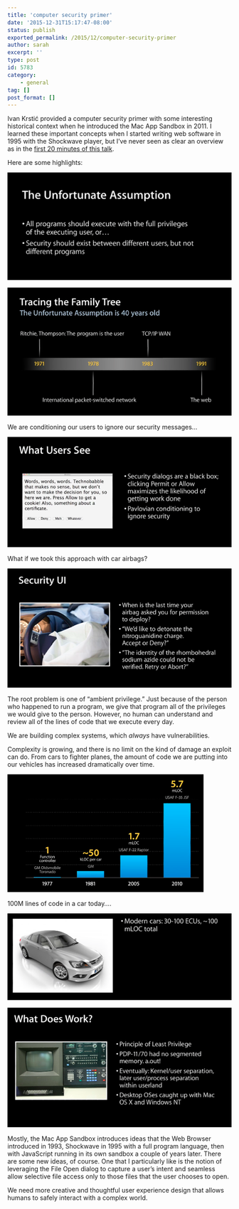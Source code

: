 ```yaml
---
title: 'computer security primer'
date: '2015-12-31T15:17:47-08:00'
status: publish
exported_permalink: /2015/12/computer-security-primer
author: sarah
excerpt: ''
type: post
id: 5783
category:
    - general
tag: []
post_format: []
---
```

Ivan Krstić provided a computer security primer with some interesting historical context when he introduced the Mac App Sandbox in 2011. I learned these important concepts when I started writing web software in 1995 with the Shockwave player, but I’ve never seen as clear an overview as in the [first 20 minutes of this talk](https://developer.apple.com/videos/play/wwdc2011-203/).

Here are some highlights:

[![unfortunate-assumption](../../../uploads/2015/12/unfortunate-assumption.png)](https://www.ultrasaurus.com/wp-content/uploads/2015/12/unfortunate-assumption.png)

[![history-of-assumptions](../../../uploads/2015/12/history-of-assumptions.png)](https://www.ultrasaurus.com/wp-content/uploads/2015/12/history-of-assumptions.png)

We are conditioning our users to ignore our security messages…

[![if-you-are-explaining-you-are-losing](../../../uploads/2015/12/if-you-are-explaining-you-are-losing.png)](https://www.ultrasaurus.com/wp-content/uploads/2015/12/if-you-are-explaining-you-are-losing.png)

What if we took this approach with car airbags?

[![security-ui-airbag-analogy](../../../uploads/2015/12/security-ui-airbag-analogy.png)](https://www.ultrasaurus.com/wp-content/uploads/2015/12/security-ui-airbag-analogy.png)

The root problem is one of “ambient privilege.” Just because of the person who happened to run a program, we give that program all of the privileges we would give to the person. However, no human can understand and review all of the lines of code that we execute every day.

We are building complex systems, which *always* have vulnerabilities.

Complexity is growing, and there is no limit on the kind of damage an exploit can do. From cars to fighter planes, the amount of code we are putting into our vehicles has increased dramatically over time.

[![vehicle-loc](../../../uploads/2015/12/vehicle-loc.png)](https://www.ultrasaurus.com/wp-content/uploads/2015/12/vehicle-loc.png)

100M lines of code in a car today….

[![car-loc](../../../uploads/2015/12/car-loc.png)](https://www.ultrasaurus.com/wp-content/uploads/2015/12/car-loc.png)

[![what-works](../../../uploads/2015/12/what-works.png)](https://www.ultrasaurus.com/wp-content/uploads/2015/12/what-works.png)

Mostly, the Mac App Sandbox introduces ideas that the Web Browser introduced in 1993, Shockwave in 1995 with a full program language, then with JavaScript running in its own sandbox a couple of years later. There are some new ideas, of course. One that I particularly like is the notion of leveraging the File Open dialog to capture a user’s intent and seamless allow selective file access only to those files that the user chooses to open.

We need more creative and thoughtful user experience design that allows humans to safely interact with a complex world.